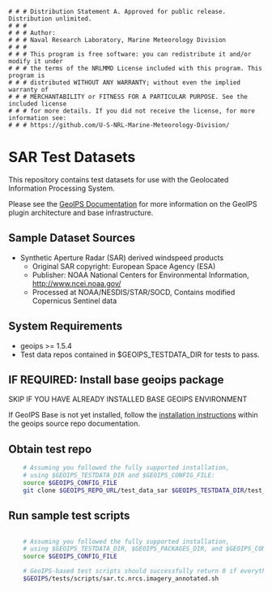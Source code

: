     # # # Distribution Statement A. Approved for public release. Distribution unlimited.
    # # # 
    # # # Author:
    # # # Naval Research Laboratory, Marine Meteorology Division
    # # # 
    # # # This program is free software: you can redistribute it and/or modify it under
    # # # the terms of the NRLMMD License included with this program. This program is
    # # # distributed WITHOUT ANY WARRANTY; without even the implied warranty of
    # # # MERCHANTABILITY or FITNESS FOR A PARTICULAR PURPOSE. See the included license
    # # # for more details. If you did not receive the license, for more information see:
    # # # https://github.com/U-S-NRL-Marine-Meteorology-Division/


SAR Test Datasets
==========================

This repository contains test datasets for use with the Geolocated Information Processing System.

Please see the 
[GeoIPS Documentation](https://github.com/NRLMMD-GEOIPS/geoips/blob/main/README.md)
for more information on the GeoIPS plugin architecture and base infrastructure.

Sample Dataset Sources
-----------------------

* Synthetic Aperture Radar (SAR) derived windspeed products
    * Original SAR copyright: European Space Agency (ESA)
    * Publisher: NOAA National Centers for Environmental Information, http://www.ncei.noaa.gov/
    * Processed at NOAA/NESDIS/STAR/SOCD, Contains modified Copernicus Sentinel data

System Requirements
---------------------

* geoips >= 1.5.4
* Test data repos contained in $GEOIPS_TESTDATA_DIR for tests to pass.


IF REQUIRED: Install base geoips package
------------------------------------------------------------
SKIP IF YOU HAVE ALREADY INSTALLED BASE GEOIPS ENVIRONMENT 

If GeoIPS Base is not yet installed, follow the
[installation instructions](https://github.com/NRLMMD-GEOIPS/geoips/blob/main/docs/installation.rst)
within the geoips source repo documentation.

Obtain test repo
----------------
```bash
    # Assuming you followed the fully supported installation,
    # using $GEOIPS_TESTDATA_DIR and $GEOIPS_CONFIG_FILE:
    source $GEOIPS_CONFIG_FILE
    git clone $GEOIPS_REPO_URL/test_data_sar $GEOIPS_TESTDATA_DIR/test_data_sar
```

Run sample test scripts
-----------------------
```bash

    # Assuming you followed the fully supported installation,
    # using $GEOIPS_TESTDATA_DIR, $GEOIPS_PACKAGES_DIR, and $GEOIPS_CONFIG_FILE:
    source $GEOIPS_CONFIG_FILE

    # GeoIPS-based test scripts should successfully return 0 if everything is set up properly.
    $GEOIPS/tests/scripts/sar.tc.nrcs.imagery_annotated.sh
```
